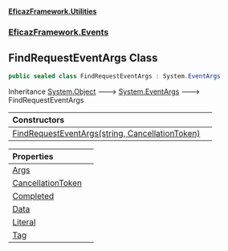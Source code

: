 #### [EficazFramework.Utilities](EficazFrameworkUtilities.md 'EficazFramework Utilities')
### [EficazFramework.Events](EficazFrameworkUtilities.md#EficazFramework.Events 'EficazFramework.Events')

## FindRequestEventArgs Class

```csharp
public sealed class FindRequestEventArgs : System.EventArgs
```

Inheritance [System.Object](https://docs.microsoft.com/en-us/dotnet/api/System.Object 'System.Object') &#129106; [System.EventArgs](https://docs.microsoft.com/en-us/dotnet/api/System.EventArgs 'System.EventArgs') &#129106; FindRequestEventArgs

| Constructors | |
| :--- | :--- |
| [FindRequestEventArgs(string, CancellationToken)](EficazFramework.Events/FindRequestEventArgs/FindRequestEventArgs(string,CancellationToken).md 'EficazFramework.Events.FindRequestEventArgs.FindRequestEventArgs(string, System.Threading.CancellationToken)') | |

| Properties | |
| :--- | :--- |
| [Args](EficazFramework.Events/FindRequestEventArgs/Args.md 'EficazFramework.Events.FindRequestEventArgs.Args') | |
| [CancellationToken](EficazFramework.Events/FindRequestEventArgs/CancellationToken.md 'EficazFramework.Events.FindRequestEventArgs.CancellationToken') | |
| [Completed](EficazFramework.Events/FindRequestEventArgs/Completed.md 'EficazFramework.Events.FindRequestEventArgs.Completed') | |
| [Data](EficazFramework.Events/FindRequestEventArgs/Data.md 'EficazFramework.Events.FindRequestEventArgs.Data') | |
| [Literal](EficazFramework.Events/FindRequestEventArgs/Literal.md 'EficazFramework.Events.FindRequestEventArgs.Literal') | |
| [Tag](EficazFramework.Events/FindRequestEventArgs/Tag.md 'EficazFramework.Events.FindRequestEventArgs.Tag') | |
